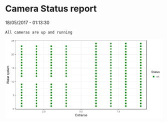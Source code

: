 Camera Status report
================
18/05/2017 - 01:13:30

    All cameras are up and running

![](camreport_files/figure-markdown_github/unnamed-chunk-2-1.png)

